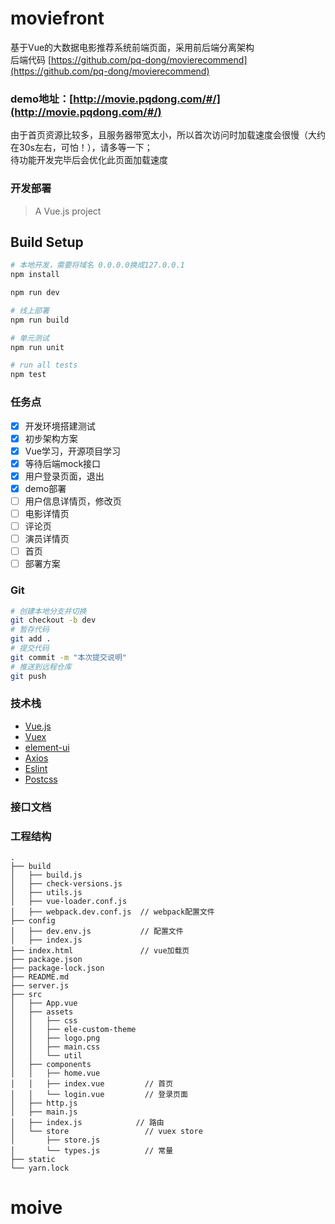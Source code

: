 # moviefront
基于Vue的大数据电影推荐系统前端页面，采用前后端分离架构  
后端代码  [https://github.com/pq-dong/movierecommend](https://github.com/pq-dong/movierecommend)  

### demo地址：[http://movie.pqdong.com/#/](http://movie.pqdong.com/#/)  
由于首页资源比较多，且服务器带宽太小，所以首次访问时加载速度会很慢（大约在30s左右，可怕！），请多等一下；  
待功能开发完毕后会优化此页面加载速度  

### 开发部署

> A Vue.js project

## Build Setup

``` bash
# 本地开发，需要将域名 0.0.0.0换成127.0.0.1
npm install

npm run dev

# 线上部署
npm run build

# 单元测试
npm run unit

# run all tests
npm test
```

### 任务点
- [x] 开发环境搭建测试
- [x] 初步架构方案
- [x] Vue学习，开源项目学习
- [x] 等待后端mock接口
- [x] 用户登录页面，退出
- [x] demo部署
- [ ] 用户信息详情页，修改页
- [ ] 电影详情页
- [ ] 评论页
- [ ] 演员详情页
- [ ] 首页
- [ ] 部署方案

### Git
``` bash
# 创建本地分支并切换
git checkout -b dev
# 暂存代码
git add .
# 提交代码
git commit -m "本次提交说明"
# 推送到远程仓库
git push
```


### 技术栈
- [Vue.js](https://cn.vuejs.org/index.html)
- [Vuex](https://vuex.vuejs.org/zh/guide/)
- [element-ui](https://element.eleme.cn/)
- [Axios](https://github.com/axios/axios)
- [Eslint](https://github.com/eslint/eslint)
- [Postcss](https://github.com/postcss/postcss)

### 接口文档

### 工程结构

```
.
├── build
│   ├── build.js
│   ├── check-versions.js
│   ├── utils.js
│   ├── vue-loader.conf.js
│   ├── webpack.dev.conf.js  // webpack配置文件
├── config
│   ├── dev.env.js           // 配置文件
│   ├── index.js
├── index.html               // vue加载页
├── package.json
├── package-lock.json
├── README.md
├── server.js
├── src
│   ├── App.vue
│   ├── assets
│   │   ├── css
│   │   ├── ele-custom-theme
│   │   ├── logo.png
│   │   ├── main.css
│   │   └── util
│   ├── components
│   │   ├── home.vue
│   │   ├── index.vue         // 首页
│   │   └── login.vue         // 登录页面
│   ├── http.js
│   ├── main.js
│   ├── index.js            // 路由
│   └── store                 // vuex store
│       ├── store.js
│       └── types.js          // 常量
├── static
└── yarn.lock
```
# moive

